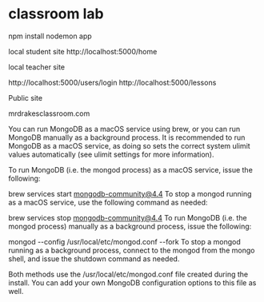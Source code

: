 # classroom lab

npm install
nodemon app

local student site
http://localhost:5000/home

local teacher site

http://localhost:5000/users/login
http://localhost:5000/lessons

Public site

mrdrakesclassroom.com 

You can run MongoDB as a macOS service using brew, or you can run MongoDB manually as a background process. It is recommended to run MongoDB as a macOS service, as doing so sets the correct system ulimit values automatically (see ulimit settings for more information).

To run MongoDB (i.e. the mongod process) as a macOS service, issue the following:

brew services start mongodb-community@4.4
To stop a mongod running as a macOS service, use the following command as needed:

brew services stop mongodb-community@4.4
To run MongoDB (i.e. the mongod process) manually as a background process, issue the following:

mongod --config /usr/local/etc/mongod.conf --fork
To stop a mongod running as a background process, connect to the mongod from the mongo shell, and issue the shutdown command as needed.

Both methods use the /usr/local/etc/mongod.conf file created during the install. You can add your own MongoDB configuration options to this file as well.